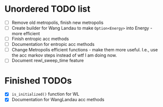 # Unordered TODO list

- [ ] Remove old metropolis, finish new metropolis
- [ ] Create builder for Wang Landau to make `Option<Energy>` into Energy - more efficient
- [ ] Finish entropic acc methods
- [ ] Documentation for entropic  acc methods
- [ ] Change Metropolis efficient functions - make them more useful. I.e., use the acc markov steps instead of wtf I am doing now.
- [ ] Document rewl_sweep_time feature

# Finished TODOs

- [x] `is_initialized()` function for WL
- [x] Documentation for WangLandau acc methods